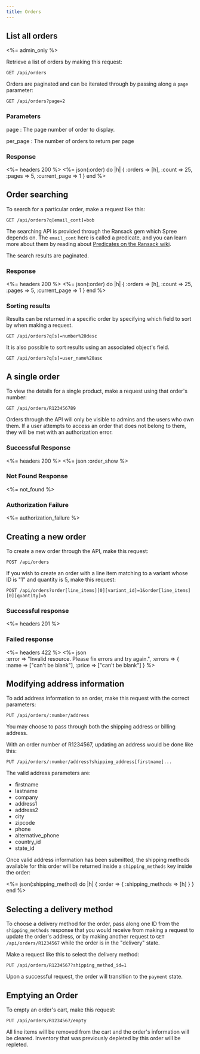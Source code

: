 ```yaml
---
title: Orders
---
```


## List all orders

<%= admin_only %>

Retrieve a list of orders by making this request:

    GET /api/orders

Orders are paginated and can be iterated through by passing along a `page` parameter:

    GET /api/orders?page=2

### Parameters

page
: The page number of order to display.

per_page
: The number of orders to return per page

### Response

<%= headers 200 %>
<%= json(:order) do |h|
{ :orders => [h],
  :count => 25,
  :pages => 5,
  :current_page => 1 }
end %>

## Order searching

To search for a particular order, make a request like this:

    GET /api/orders?q[email_cont]=bob

The searching API is provided through the Ransack gem which Spree depends on. The `email_cont` here is called a predicate, and you can learn more about them by reading about [Predicates on the Ransack wiki](https://github.com/ernie/ransack/wiki/Basic-Searching).

The search results are paginated.

### Response

<%= headers 200 %>
<%= json(:order) do |h|
 { :orders => [h],
   :count => 25,
   :pages => 5,
   :current_page => 1 }
end %>

### Sorting results

Results can be returned in a specific order by specifying which field to sort by when making a request.

    GET /api/orders?q[s]=number%20desc

It is also possible to sort results using an associated object's field.

    GET /api/orders?q[s]=user_name%20asc

## A single order

To view the details for a single product, make a request using that order\'s number:

    GET /api/orders/R123456789

Orders through the API will only be visible to admins and the users who own them. If a user attempts to access an order that does not belong to them, they will be met with an authorization error.

### Successful Response

<%= headers 200 %>
<%= json :order_show %>

### Not Found Response

<%= not_found %>

### Authorization Failure

<%= authorization_failure %>

## Creating a new order

To create a new order through the API, make this request:

    POST /api/orders

If you wish to create an order with a line item matching to a variant whose ID is \"1\" and quantity is 5, make this request:

    POST /api/orders?order[line_items][0][variant_id]=1&order[line_items][0][quantity]=5

### Successful response

<%= headers 201 %>

### Failed response

<%= headers 422 %>
<%= json \
  :error => "Invalid resource. Please fix errors and try again.",
  :errors => {
    :name => ["can't be blank"],
    :price => ["can't be blank"]
  }
%>

## Modifying address information

To add address information to an order, make this request with the correct parameters:

    PUT /api/orders/:number/address

You may choose to pass through both the shipping address or billing address.

With an order number of R1234567, updating an address would be done like this:

    PUT /api/orders/:number/address?shipping_address[firstname]...

The valid address parameters are:

* firstname
* lastname
* company
* address1
* address2
* city
* zipcode
* phone
* alternative_phone
* country_id
* state_id

Once valid address information has been submitted, the shipping methods available for this order will be returned inside a `shipping_methods` key inside the order:

<%= json(:shipping_method) do |h|
 { :order => { :shipping_methods => [h] } }
end %>

## Selecting a delivery method

To choose a delivery method for the order, pass along one ID from the `shipping_methods` response that you would receive from making a request to update the order\'s address, or by making another request to `GET /api/orders/R1234567` while the order is in the \"delivery\" state.

Make a request like this to select the delivery method:

    PUT /api/orders/R1234567?shipping_method_id=1

Upon a successful request, the order will transition to the `payment` state.

## Emptying an Order

To empty an order\'s cart, make this request:

    PUT /api/orders/R1234567/empty

All line items will be removed from the cart and the order\'s information will
be cleared. Inventory that was previously depleted by this order will be
repleted.
